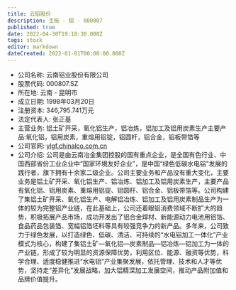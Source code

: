 ```yaml
---
title: 云铝股份
description: 主板 - 铝 - 000807
published: true
date: 2022-04-30T19:18:30.000Z
tags: stock
editor: markdown
dateCreated: 2022-01-01T00:00:00.000Z
---
```


- 公司名称: 云南铝业股份有限公司
- 股票代码: 000807.SZ
- 所在地: 云南 - 昆明市
- 成立日期: 1998年03月20日
- 注册资本: 346,795.741万元
- 法定代表人: 张正基
- 主营业务: 铝土矿开采，氧化铝生产，铝冶炼，铝加工及铝用炭素生产主要产品:氧化铝，铝用炭素，重熔用铝锭，铝圆杆，铝合金，铝板带箔等
- 公司官网: [ylgf.chinalco.com.cn](ylgf.chinalco.com.cn)
- 公司介绍: 公司是由云南冶金集团控股的国有重点企业，是全国有色行业、中国西部省份工业企业中“国家环境友好企业”，是中国“绿色低碳水电铝”发展的践行者，旗下拥有十余家二级企业。公司主要业务和产品没有重大变化，主要业务是铝土矿开采、氧化铝生产、铝冶炼、铝加工及铝用炭素生产，主要产品有氧化铝、铝用炭素、重熔用铝锭、铝圆杆、铝合金、铝板带箔等。公司构建了集铝土矿开采、氧化铝生产、电解铝冶炼、铝加工及铝用炭素制品生产为一体的较为完整铝产业链，在此基础上，公司还着眼铝消费领域不断扩大的趋势，积极拓展产品市场，成功开发出了铝合金焊材、新能源动力电池用铝箔、食品药品包装箔、宽幅铝箔坯料等具有较强竞争力的新产品。多年来，公司致力于绿色发展，以打造绿色、低碳、清洁、可持续的“水电铝加工一体化”产业模式为核心，构建了集铝土矿—氧化铝—炭素制品—铝冶炼—铝加工为一体的产业链，形成了较为明显的资源保障优势，利用区位、能源、融资等优势，科学合理、适度稳健推进“水电铝”产业集聚发展，依托管理、技术和人才等优势，坚持走“差异化”发展战略，加大铝精深加工发展空间，推动产品附加值和品牌价值提升。



